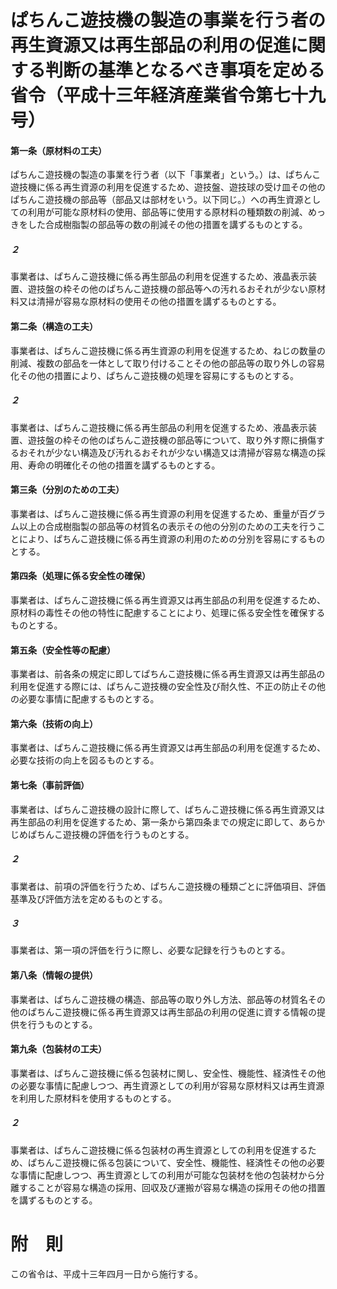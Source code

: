 # ぱちんこ遊技機の製造の事業を行う者の再生資源又は再生部品の利用の促進に関する判断の基準となるべき事項を定める省令（平成十三年経済産業省令第七十九号）
#### 第一条（原材料の工夫）
ぱちんこ遊技機の製造の事業を行う者（以下「事業者」という。）は、ぱちんこ遊技機に係る再生資源の利用を促進するため、遊技盤、遊技球の受け皿その他のぱちんこ遊技機の部品等（部品又は部材をいう。以下同じ。）への再生資源としての利用が可能な原材料の使用、部品等に使用する原材料の種類数の削減、めっきをした合成樹脂製の部品等の数の削減その他の措置を講ずるものとする。
##### ２
事業者は、ぱちんこ遊技機に係る再生部品の利用を促進するため、液晶表示装置、遊技盤の枠その他のぱちんこ遊技機の部品等への汚れるおそれが少ない原材料又は清掃が容易な原材料の使用その他の措置を講ずるものとする。
#### 第二条（構造の工夫）
事業者は、ぱちんこ遊技機に係る再生資源の利用を促進するため、ねじの数量の削減、複数の部品を一体として取り付けることその他の部品等の取り外しの容易化その他の措置により、ぱちんこ遊技機の処理を容易にするものとする。
##### ２
事業者は、ぱちんこ遊技機に係る再生部品の利用を促進するため、液晶表示装置、遊技盤の枠その他のぱちんこ遊技機の部品等について、取り外す際に損傷するおそれが少ない構造及び汚れるおそれが少ない構造又は清掃が容易な構造の採用、寿命の明確化その他の措置を講ずるものとする。
#### 第三条（分別のための工夫）
事業者は、ぱちんこ遊技機に係る再生資源の利用を促進するため、重量が百グラム以上の合成樹脂製の部品等の材質名の表示その他の分別のための工夫を行うことにより、ぱちんこ遊技機に係る再生資源の利用のための分別を容易にするものとする。
#### 第四条（処理に係る安全性の確保）
事業者は、ぱちんこ遊技機に係る再生資源又は再生部品の利用を促進するため、原材料の毒性その他の特性に配慮することにより、処理に係る安全性を確保するものとする。
#### 第五条（安全性等の配慮）
事業者は、前各条の規定に即してぱちんこ遊技機に係る再生資源又は再生部品の利用を促進する際には、ぱちんこ遊技機の安全性及び耐久性、不正の防止その他の必要な事情に配慮するものとする。
#### 第六条（技術の向上）
事業者は、ぱちんこ遊技機に係る再生資源又は再生部品の利用を促進するため、必要な技術の向上を図るものとする。
#### 第七条（事前評価）
事業者は、ぱちんこ遊技機の設計に際して、ぱちんこ遊技機に係る再生資源又は再生部品の利用を促進するため、第一条から第四条までの規定に即して、あらかじめぱちんこ遊技機の評価を行うものとする。
##### ２
事業者は、前項の評価を行うため、ぱちんこ遊技機の種類ごとに評価項目、評価基準及び評価方法を定めるものとする。
##### ３
事業者は、第一項の評価を行うに際し、必要な記録を行うものとする。
#### 第八条（情報の提供）
事業者は、ぱちんこ遊技機の構造、部品等の取り外し方法、部品等の材質名その他のぱちんこ遊技機に係る再生資源又は再生部品の利用の促進に資する情報の提供を行うものとする。
#### 第九条（包装材の工夫）
事業者は、ぱちんこ遊技機に係る包装材に関し、安全性、機能性、経済性その他の必要な事情に配慮しつつ、再生資源としての利用が容易な原材料又は再生資源を利用した原材料を使用するものとする。
##### ２
事業者は、ぱちんこ遊技機に係る包装材の再生資源としての利用を促進するため、ぱちんこ遊技機に係る包装について、安全性、機能性、経済性その他の必要な事情に配慮しつつ、再生資源としての利用が可能な包装材を他の包装材から分離することが容易な構造の採用、回収及び運搬が容易な構造の採用その他の措置を講ずるものとする。
# 附　則
この省令は、平成十三年四月一日から施行する。
